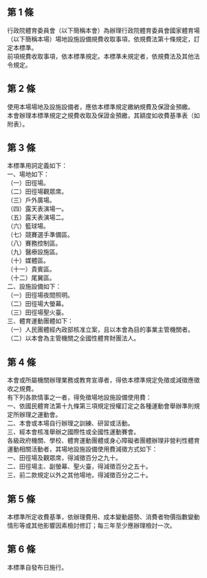 第 1 條
-------
行政院體育委員會（以下簡稱本會）為辦理行政院體育委員會國家體育場  
（以下簡稱本場）場地設施設備規費收取事項，依規費法第十條規定，訂  
定本標準。  
前項規費收取事項，依本標準規定。本標準未規定者，依規費法及其他法  
令規定。

第 2 條
-------
使用本場場地及設施設備者，應依本標準規定繳納規費及保證金預繳。  
本會辦理本標準規定之規費收取及保證金預繳，其額度如收費基準表（如  
附表）。

第 3 條
-------
本標準用詞定義如下：  
一、場地如下：  
（一）田徑場。  
（二）田徑場觀眾席。  
（三）戶外廣場。  
（四）露天表演場一。  
（五）露天表演場二。  
（六）籃球場。  
（七）競賽選手準備區。  
（八）賽務控制區。  
（九）醫療設施區。  
（十）媒體區。  
（十一）貴賓區。  
（十二）尾翼區。  
二、設施設備如下：  
（一）田徑場夜間照明。  
（二）田徑場大螢幕。  
（三）田徑場聖火臺。  
三、體育運動團體如下：  
（一）人民團體經內政部核准立案，且以本會為目的事業主管機關者。  
（二）以本會為主管機關之全國性體育財團法人。

第 4 條
-------
本會或所屬機關辦理業務或教育宣導者，得依本標準規定免徵或減徵應徵  
收之規費。  
有下列各款情事之一者，得免徵場地設施設備使用費：  
一、依國民體育法第十九條第三項規定授權訂定之各種運動會舉辦準則規  
    定所辦理之運動會。  
二、本會或本場自行辦理之訓練、研習或活動。  
三、經本會核准舉辦之國際性或全國性運動賽會。  
各級政府機關、學校、體育運動團體或身心障礙者團體辦理非營利性體育  
運動相關活動者，其場地設施設備使用費減徵方式如下：  
一、田徑場及觀眾席，得減徵百分之九十。  
二、田徑場主、副螢幕、聖火臺，得減徵百分之五十。  
三、前二款規定以外之其他場地，得減徵百分之二十。

第 5 條
-------
本標準所定收費基準，依辦理費用、成本變動趨勢、消費者物價指數變動  
情形等或其他影響因素檢討修訂；每三年至少應辦理檢討一次。

第 6 條
-------
本標準自發布日施行。

